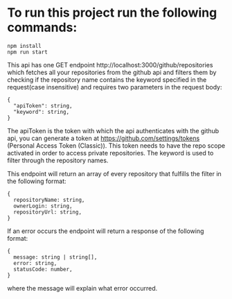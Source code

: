# To run this project run the following commands:
```
npm install
npm run start
```

This api has one GET endpoint http://localhost:3000/github/repositories which fetches all your repositories from the github api and filters them by checking if the repository name contains the keyword specified in the request(case insensitive) and requires two parameters in the request body:
```
{
  "apiToken": string,
  "keyword": string,
}
```
The apiToken is the token with which the api authenticates with the github api, you can generate a token at https://github.com/settings/tokens (Personal Access Token (Classic)). This token needs to have the repo scope activated in order to access private repositories.
The keyword is used to filter through the repository names.

This endpoint will return an array of every repository that fulfills the filter in the following format:
```
{
  repositoryName: string,
  ownerLogin: string,
  repositoryUrl: string,
}
```
If an error occurs the endpoint will return a response of the following format:
```
{
  message: string | string[],
  error: string,
  statusCode: number,
}
```
where the message will explain what error occurred.

